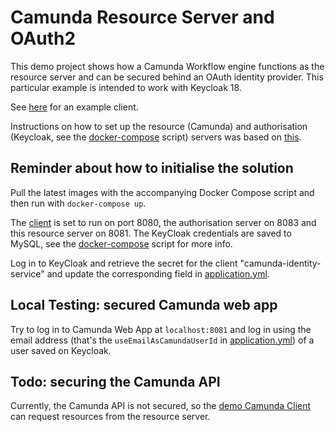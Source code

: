 # Camunda Resource Server and OAuth2

This demo project shows how a Camunda Workflow engine functions as the resource server and 
can be secured behind an OAuth identity provider. This particular example is intended to work with Keycloak 18.

See [here](https://github.com/jfspps/CamundaOAuthClientDemo) for an example client.

Instructions on how to set up the resource (Camunda) and authorisation (Keycloak, see the [docker-compose](/docker/docker-compose.yml) script) servers was based on [this](https://github.com/camunda-community-hub/camunda-bpm-identity-keycloak).

## Reminder about how to initialise the solution

Pull the latest images with the accompanying Docker Compose script and then run with `docker-compose up`.

The [client]((https://github.com/jfspps/CamundaOAuthClientDemo)) is set to run on port 8080, the authorisation server on 8083 and this resource server on 8081. 
The KeyCloak credentials are saved to MySQL, see the [docker-compose](docker/docker-compose.yml) script for more info.

Log in to KeyCloak and retrieve the secret for the client "camunda-identity-service" and update the corresponding field
in [application.yml](/src/main/resources/application.yml).

## Local Testing: secured Camunda web app

Try to log in to Camunda Web App at `localhost:8081` and log in using the email address (that's the `useEmailAsCamundaUserId` 
in [application.yml](/src/main/resources/application.yml)) of a user saved on Keycloak.

## Todo: securing the Camunda API

Currently, the Camunda API is not secured, so the [demo Camunda Client](https://github.com/jfspps/CamundaOAuthClientDemo) can 
request resources from the resource server.